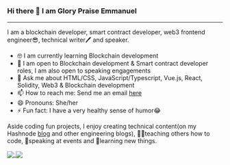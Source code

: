 ### Hi there 👋 I am Glory Praise Emmanuel

***

I am a blockchain developer, smart contract developer, web3 frontend engineer😎, technical writer🖊️ and speaker.

- 🤓 I am currently learning Blockchain development
- 🤔 I am open to Blockchain development & Smart contract developer roles, I am also open to speaking engagements
- 💬 Ask me about HTML/CSS, JavaScript/Typescript, Vue.js, React, Solidity, Web3 & Blockchain development
- 📫 How to reach me: Send me an email [here](mailto:emmaglorypraise@gmail.com)  
- 😄 Pronouns: She/her
- ⚡ Fun fact: I have a very healthy sense of humor😂

Aside coding fun projects, I enjoy creating technical content(on my Hashnode [blog](https://glorypraise.hashnode.dev/) and other engineering blogs), 👩‍🏫teaching others how to code, 🎤speaking at events and 📖learning new things. 

<a href="https://github.com/anuraghazra/github-readme-stats">
  <img align="center" src="https://github-readme-stats.vercel.app/api?username=emmaglorypraise&show_icons=true&theme=radical" />
</a>
<a href="https://github.com/anuraghazra/github-readme-stats">
  <img align="center" src="https://github-readme-stats.vercel.app/api/top-langs/?username=emmaglorypraise&langs_count=8&layout=compact&theme=radical" />
</a>



